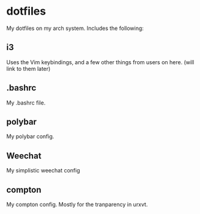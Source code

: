 # dotfiles
My dotfiles on my arch system. Includes the following:

## i3
Uses the Vim keybindings, and a few other things from users on here. (will link to them later)

## .bashrc
My .bashrc file.

## polybar
My polybar config.

## Weechat
My simplistic weechat config

## compton
My compton config. Mostly for the tranparency in urxvt.


